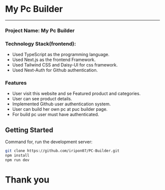 # My Pc Builder

<hr>

### Project Name: My Pc Builder

### Technology Stack(frontend):

- Used TypeScript as the programming language.
- Used Next.js as the frontend Framework.
- Used Tailwind CSS and Daisy-UI for css framework.
- Used Next-Auth for Github authentication.

### Features

- User visit this website and se Featured product and categories.
- User can see product details.
- Implemented Github user authentication system.
- User can build her own pc at puc builder page.
- For build pc user must have authenticated.

## Getting Started

Command for, run the development server:

```bash
git clone https://github.com/iripon07/PC-Builder.git
npm install
npm run dev

```


# Thank you
